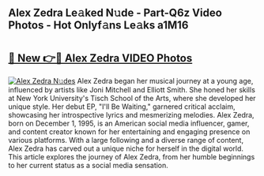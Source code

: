 ## Alex Zedra Le𝚊ked N𝚞de - Part-Q6z Video Photos - Hot Onlyf𝚊ns Le𝚊ks a1M16

# <h2><a href="http://ab14020.deff.icu/?id=Alex+Zedra">🔗 New 👉🔴 Alex Zedra VIDEO Photos</a></h2>

[![Alex Zedra N𝚞des](https://i.imgur.com/rIISA9y.gif)](http://ab14020.deff.icu/?id=Alex+Zedra)
Alex Zedra began her musical journey at a young age, influenced by artists like Joni Mitchell and Elliott Smith. She honed her skills at New York University's Tisch School of the Arts, where she developed her unique style. Her debut EP, "I'll Be Waiting," garnered critical acclaim, showcasing her introspective lyrics and mesmerizing melodies. Alex Zedra, born on December 1, 1995, is an American social media influencer, gamer, and content creator known for her entertaining and engaging presence on various platforms. With a large following and a diverse range of content, Alex Zedra has carved out a unique niche for herself in the digital world. This article explores the journey of Alex Zedra, from her humble beginnings to her current status as a social media sensation.
